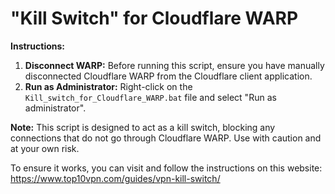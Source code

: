 # "Kill Switch" for Cloudflare WARP

**Instructions:**

1. **Disconnect WARP:** Before running this script, ensure you have manually disconnected Cloudflare WARP from the Cloudflare client application.
2. **Run as Administrator:** Right-click on the `Kill_switch_for_Cloudflare_WARP.bat` file and select "Run as administrator".

**Note:** This script is designed to act as a kill switch, blocking any connections that do not go through Cloudflare WARP. Use with caution and at your own risk.

To ensure it works, you can visit and follow the instructions on this website:
https://www.top10vpn.com/guides/vpn-kill-switch/
